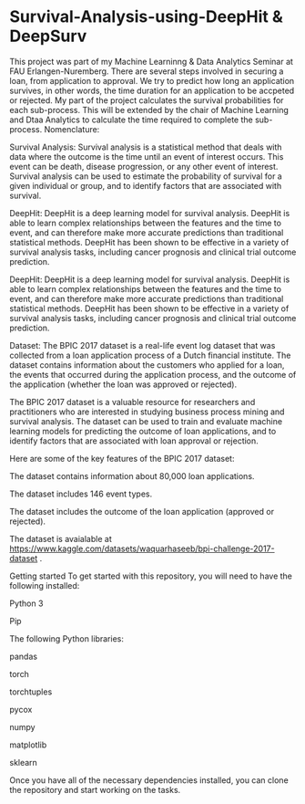 # Survival-Analysis-using-DeepHit & DeepSurv

This project was part of my Machine Learninng & Data Analytics Seminar at FAU Erlangen-Nuremberg.
There are several steps involved in securing a loan, from application to approval. We try to predict how long an application survives, in other words, the time duration for an application to be accpeted or rejected. 
My part of the project calculates the survival probabilities for each sub-process. This will be extended by the chair of Machine Learning and Dtaa Analytics to calculate the time required to complete the sub-process.
Nomenclature:


Survival Analysis: Survival analysis is a statistical method that deals with data where the outcome is the time until an event of interest occurs. This event can be death, disease progression, or any other event of interest. Survival analysis can be used to estimate the probability of survival for a given individual or group, and to identify factors that are associated with survival.


DeepHit: DeepHit is a deep learning model for survival analysis. DeepHit is able to learn complex relationships between the features and the time to event, and can therefore make more accurate predictions than traditional statistical methods. DeepHit has been shown to be effective in a variety of survival analysis tasks, including cancer prognosis and clinical trial outcome prediction.


DeepHit: DeepHit is a deep learning model for survival analysis. DeepHit is able to learn complex relationships between the features and the time to event, and can therefore make more accurate predictions than traditional statistical methods. DeepHit has been shown to be effective in a variety of survival analysis tasks, including cancer prognosis and clinical trial outcome prediction.


Dataset: The BPIC 2017 dataset is a real-life event log dataset that was collected from a loan application process of a Dutch financial institute. The dataset contains information about the customers who applied for a loan, the events that occurred during the application process, and the outcome of the application (whether the loan was approved or rejected).


The BPIC 2017 dataset is a valuable resource for researchers and practitioners who are interested in studying business process mining and survival analysis. The dataset can be used to train and evaluate machine learning models for predicting the outcome of loan applications, and to identify factors that are associated with loan approval or rejection.

Here are some of the key features of the BPIC 2017 dataset:

The dataset contains information about 80,000 loan applications.


The dataset includes 146 event types.



The dataset includes the outcome of the loan application (approved or rejected).


The dataset is avaialable at https://www.kaggle.com/datasets/waquarhaseeb/bpi-challenge-2017-dataset .


Getting started To get started with this repository, you will need to have the following installed:

Python 3

Pip

The following Python libraries:

pandas


torch 


torchtuples 


pycox


numpy 


matplotlib


sklearn 


Once you have all of the necessary dependencies installed, you can clone the repository and start working on the tasks.







